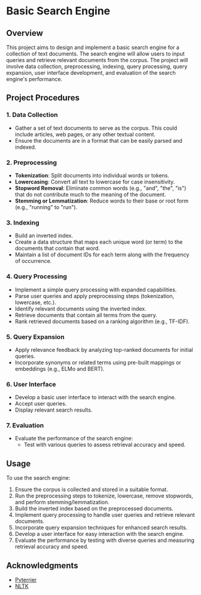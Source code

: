 # Basic Search Engine

## Overview

This project aims to design and implement a basic search engine for a collection of text documents. The search engine will allow users to input queries and retrieve relevant documents from the corpus. The project will involve data collection, preprocessing, indexing, query processing, query expansion, user interface development, and evaluation of the search engine's performance.

## Project Procedures

### 1. Data Collection

- Gather a set of text documents to serve as the corpus. This could include articles, web pages, or any other textual content.
- Ensure the documents are in a format that can be easily parsed and indexed.

### 2. Preprocessing

- **Tokenization**: Split documents into individual words or tokens.
- **Lowercasing**: Convert all text to lowercase for case insensitivity.
- **Stopword Removal**: Eliminate common words (e.g., "and", "the", "is") that do not contribute much to the meaning of the document.
- **Stemming or Lemmatization**: Reduce words to their base or root form (e.g., "running" to "run").

### 3. Indexing

- Build an inverted index.
- Create a data structure that maps each unique word (or term) to the documents that contain that word.
- Maintain a list of document IDs for each term along with the frequency of occurrence.

### 4. Query Processing

- Implement a simple query processing with expanded capabilities.
- Parse user queries and apply preprocessing steps (tokenization, lowercase, etc.).
- Identify relevant documents using the inverted index.
- Retrieve documents that contain all terms from the query.
- Rank retrieved documents based on a ranking algorithm (e.g., TF-IDF).

### 5. Query Expansion

- Apply relevance feedback by analyzing top-ranked documents for initial queries.
- Incorporate synonyms or related terms using pre-built mappings or embeddings (e.g., ELMo and BERT).

### 6. User Interface

- Develop a basic user interface to interact with the search engine.
- Accept user queries.
- Display relevant search results.

### 7. Evaluation

- Evaluate the performance of the search engine:
  - Test with various queries to assess retrieval accuracy and speed.

## Usage

To use the search engine:
1. Ensure the corpus is collected and stored in a suitable format.
2. Run the preprocessing steps to tokenize, lowercase, remove stopwords, and perform stemming/lemmatization.
3. Build the inverted index based on the preprocessed documents.
4. Implement query processing to handle user queries and retrieve relevant documents.
5. Incorporate query expansion techniques for enhanced search results.
6. Develop a user interface for easy interaction with the search engine.
7. Evaluate the performance by testing with diverse queries and measuring retrieval accuracy and speed.


## Acknowledgments

- [Pyterrier](https://pyterrier.readthedocs.io/en/latest/terrier-index-api.html)
- [NLTK](https://www.nltk.org/)
